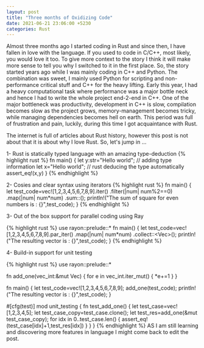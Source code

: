 ```yaml
---
layout: post
title: "Three months of Oxidizing Code"
date: 2021-06-21 23:06:00 +5230
categories: Rust 
---
```

Almost three months ago I started coding in Rust and since then, I have  fallen in love with the language. If you used to code in C/C++, most likely, you would love it too. To give more context to the story I think it will make more sense to tell you why I switched to it in the first place. So, the story started years ago while I was mainly coding in C++ and Python. The combination was sweet, I mainly used Python for scripting and non-performance critical stuff and C++ for the heavy lifting. Early this year, I had a heavy computational task where performance was a major bottle neck and hence I had to write the whole project end-2-end in C++. One of the major bottleneck was productivity, development in C++ is slow, compilation becomes slow as the project grows, memory-management becomes tricky, while managing dependencies becomes hell on earth. This period was full of frustration and pain, luckily, during this time I got acquaintance with Rust.  

The internet is full of articles about Rust history, however this post is not about that it is about why I love Rust. So, let's jump in ...

1- Rust is statically typed language with an amazing type-deduction 
{% highlight rust %}
fn main()
{
    let y:str="Hello world"; // adding type information
    let x="Hello world"; // rust deducing the type automatically
    assert_eq!(x,y)
}
{% endhighlight %}

2- Cosies and clear syntax using iterators
{% highlight rust %}
fn main()
{
    let test_code=vec![1,2,3,4,5,6,7,8,9].iter()
                .filter(|num| num%2==0)
                .map(|num| num*num)
                .sum::<i32>();
    println!("The sum of square for even numbers is : {}",test_code); 
}
{% endhighlight %}

3- Out of the box support for parallel coding using Ray  

{% highlight rust %}
use rayon::prelude::*
fn main()
{
    let test_code=vec![1,2,3,4,5,6,7,8,9].par_iter()
                .map(|num| num*num)
                .collect::<Vec<i32>>();
    println!("The resulting vector is : {}",test_code);
}
{% endhighlight %}

4- Build-in support for unit testing

{% highlight rust %}
use rayon::prelude::*

fn add_one(vec_int:&mut Vec<String>)
{
    for e in vec_int.iter_mut()
    {
        *e+=1
    }
}

fn main()
{
    let test_code=vec![1,2,3,4,5,6,7,8,9];
    add_one(test_code);
    println!("The resulting vector is : {}",test_code);
}

#[cfg(test)]
mod unit_testing
{
    fn test_add_one()
    {
        let test_case=vec![1,2,3,4,5];
        let test_case_copy=test_case.clone();
        let test_res=add_one(&mut test_case_copy);
        for idx in 0..test_case.len()
        {
            assert_eq!(test_case[idx]+1,test_res[idx])
        }
    }
}
{% endhighlight %}
AS I am still learning and discovering more features in language I might come back to edit the post. 